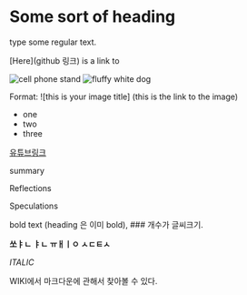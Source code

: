 # Some sort of heading

type some regular text.

[Here](github 링크) is a link to 

![cell phone stand](really_awesome_stand.jpg)
![fluffy white dog](https://www.google.com/url?sa=i&url=https%3A%2F%2Fwww.thesprucepets.com%2Ffluffiest-dogs-ever-4589343&psig=AOvVaw3qc42KpFmFF2xXJ9eFoce3&ust=1693356831531000&source=images&cd=vfe&opi=89978449&ved=0CA8QjRxqFwoTCICunffTgIEDFQAAAAAdAAAAABAE)

Format:
![this is your image title] (this is the link to the image)


- one
- two
- three

[유튜브링크](https://www.youtube.com/watch?v=uTuuz__8gUM)


summary

Reflections

Speculations

bold text (heading 은 이미 bold), ### 개수가 글씨크기.

**쏘ㅑㄴ ㅑㄴ ㅠㅐㅣㅇ ㅅㄷㅌㅅ**

_ITALIC_ 

WIKI에서 마크다운에 관해서 찾아볼 수 있다. 
